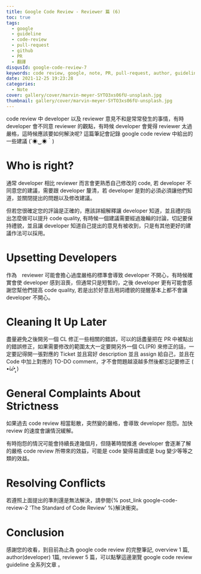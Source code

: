```yaml
---
title: Google Code Review - Reviewer 篇 (6)
toc: true
tags:
  - google
  - guideline
  - code-review
  - pull-request
  - github
  - PR
  - 翻譯
disqusId: google-code-review-7
keywords: code review, google, note, PR, pull-request, author, guideline, 翻譯, 筆記, 中文
date: 2021-12-25 19:23:28
categories:
  - Note
cover: gallery/cover/marvin-meyer-SYTO3xs06fU-unsplash.jpg
thumbnail: gallery/cover/marvin-meyer-SYTO3xs06fU-unsplash.jpg
---
```


code review 中 developer 以及 reviewer 意見不和是常常發生的事情，有時 developer 會不同意 reviewer 的觀點，有時候 developer 會覺得 reviewer 太過嚴格，這時候應該要如何解決呢?  這篇筆記會記錄 google code review 中給出的一些建議 (´◉‿◉｀) 

<!--more-->

# Who is right?
通常 developer 相比 reviewer 而言會更熟悉自己修改的 code, 若 developer 不同意您的建議，需要跟 developer 釐清，若 developer 是對的必須必須讓他們知道，並關閉提出的問題以及修改建議。

但若您很確定您的評論是正確的，應該詳細解釋讓 developer 知道，並且禮的指出怎麼做可以提升 code quality, 有時候一個建議需要經過幾輪的討論，切記要保持禮貌，並且讓 developer 知道自己提出的意見有被收到，只是有其他更好的建議作法可以採用。

# Upsetting Developers
作為　reviewer 可能會擔心過度嚴格的標準會導致 developer 不開心，有時候確實會使 developer 感到沮喪，但通常只是短暫的，之後 developer 更有可能會感謝您幫他們提高 code quality, 若是出於好意且用詞禮貌的提醒基本上都不會讓 developer 不開心。

# Cleaning It Up Later
盡量避免之後開另一個 CL 修正一些相關的錯誤，可以的話盡量把在 PR 中被點出的錯誤修正，如果需要修改的範圍太大一定要開另外一個 CL(PR) 來修正的話，一定要記得開一張對應的 Ticket 並且寫好 description 並且 assign 給自己，並且在 Code 中加上對應的 TO-DO comment，才不會問題越滾越多然後都忘記要修正 ( •́ω•̩̥̀ )

# General Complaints About Strictness
如果過去 code review 相當鬆散，突然變的嚴格，會導致 developer 抱怨。加快 review 的速度會讓情況緩解。

有時抱怨的情況可能會持續長達幾個月，但隨著時間推進 developer 會逐漸了解的嚴格 code review  所帶來的效益，可能是 code 變得易讀或是 bug 變少等等之類的效益。

# Resolving Conflicts
若遵照上面提出的準則還是無法解決，請參閱{% post_link  google-code-review-2 'The Standard of Code Review' %}解決衝突。

# Conclusion 
感謝您的收看，到目前為止為 google code review 的完整筆記, overview 1 篇, author(developer) 1篇, reviewer 5 篇，可以點擊這邊瀏覽 google code review guideline 全系列文章 。